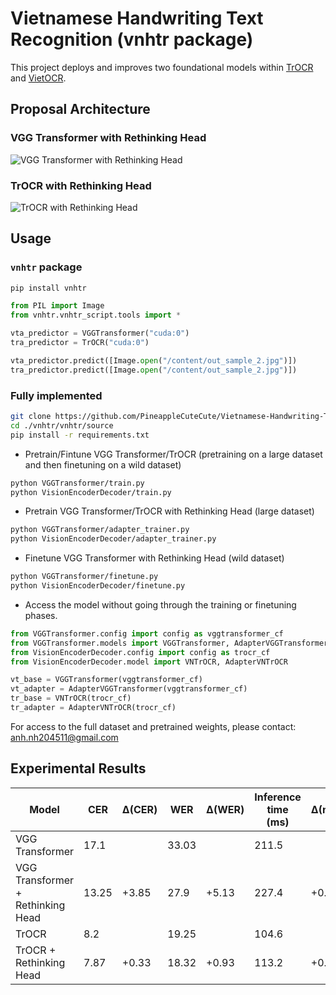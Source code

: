 # Vietnamese Handwriting Text Recognition (vnhtr package)

This project deploys and improves two foundational models within [TrOCR](https://huggingface.co/docs/transformers/model_doc/trocr) and [VietOCR](https://github.com/pbcquoc/vietocr).

## Proposal Architecture
### VGG Transformer with Rethinking Head
![VGG Transformer with Rethinking Head](https://github.com/nguyenhoanganh2002/vnhtr/assets/79850337/82876cdd-b84a-47da-9339-6362bd0400d1)
### TrOCR with Rethinking Head
![TrOCR with Rethinking Head](https://github.com/nguyenhoanganh2002/vnhtr/assets/79850337/9295c94f-5059-4a03-a3f3-950e0ab92e30)
## Usage
### `vnhtr` package
```bash
pip install vnhtr
```
```python
from PIL import Image
from vnhtr.vnhtr_script.tools import *

vta_predictor = VGGTransformer("cuda:0")
tra_predictor = TrOCR("cuda:0")

vta_predictor.predict([Image.open("/content/out_sample_2.jpg")])
tra_predictor.predict([Image.open("/content/out_sample_2.jpg")])
```
### Fully implemented
```bash
git clone https://github.com/PineappleCuteCute/Vietnamese-Handwriting-Text-Recognition.git
cd ./vnhtr/vnhtr/source
pip install -r requirements.txt
```
* Pretrain/Fintune VGG Transformer/TrOCR (pretraining on a large dataset and then finetuning on a wild dataset) 
```bash
python VGGTransformer/train.py
python VisionEncoderDecoder/train.py
```
* Pretrain VGG Transformer/TrOCR with Rethinking Head (large dataset)
```bash
python VGGTransformer/adapter_trainer.py
python VisionEncoderDecoder/adapter_trainer.py
```
* Finetune VGG Transformer with Rethinking Head (wild dataset)
```bash
python VGGTransformer/finetune.py
python VisionEncoderDecoder/finetune.py
```
* Access the model without going through the training or finetuning phases.
```python
from VGGTransformer.config import config as vggtransformer_cf
from VGGTransformer.models import VGGTransformer, AdapterVGGTransformer
from VisionEncoderDecoder.config import config as trocr_cf
from VisionEncoderDecoder.model import VNTrOCR, AdapterVNTrOCR

vt_base = VGGTransformer(vggtransformer_cf)
vt_adapter = AdapterVGGTransformer(vggtransformer_cf)
tr_base = VNTrOCR(trocr_cf)
tr_adapter = AdapterVNTrOCR(trocr_cf)
```

For access to the full dataset and pretrained weights, please contact: [anh.nh204511@gmail.com](mailto:daothanhmanh12@gmail.com)

## Experimental Results
| Model                       | CER   | Δ(CER) | WER   | Δ(WER) | Inference time (ms) | Δ(normalized) |
|-----------------------------|-------|--------|-------|--------|----------------------|---------------|
| VGG Transformer             | 17.1  |        | 33.03 |        | 211.5                |               |
| VGG Transformer + Rethinking Head | 13.25 | +3.85  | 27.9  | +5.13  | 227.4                | +0.075        |
| TrOCR                       | 8.2   |        | 19.25 |        | 104.6                |               |
| TrOCR + Rethinking Head     | 7.87  | +0.33  | 18.32 | +0.93  | 113.2                | +0.082        |


